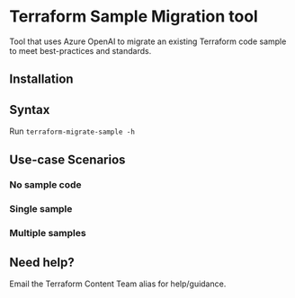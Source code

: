 # Terraform Sample Migration tool

Tool that uses Azure OpenAI to migrate an existing Terraform code sample to meet best-practices and standards.

## Installation

## Syntax

Run `terraform-migrate-sample -h`

## Use-case Scenarios

### No sample code

### Single sample

### Multiple samples

## Need help?

Email the Terraform Content Team alias for help/guidance.